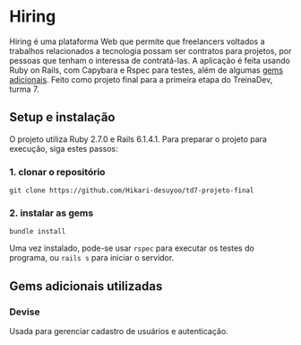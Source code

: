 # Hiring
Hiring é uma plataforma Web que permite que freelancers voltados a trabalhos relacionados a tecnologia possam ser contratos para projetos, por pessoas que tenham o interessa de contratá-las. A aplicação é feita usando Ruby on Rails, com Capybara e Rspec para testes, além de algumas [gems adicionais](#extra-gems).
Feito como projeto final para a primeira etapa do TreinaDev, turma 7.

## Setup e instalação
O projeto utiliza Ruby 2.7.0 e Rails 6.1.4.1.
Para preparar o projeto para execução, siga estes passos:
### 1. clonar o repositório
`git clone https://github.com/Hikari-desuyoo/td7-projeto-final`
### 2. instalar as gems
`bundle install`

Uma vez instalado, pode-se usar `rspec` para executar os testes do programa, ou `rails s` para iniciar o servidor.

## <a name="extra-gems"></a>Gems adicionais utilizadas
### Devise
Usada para gerenciar cadastro de usuários e autenticação.
